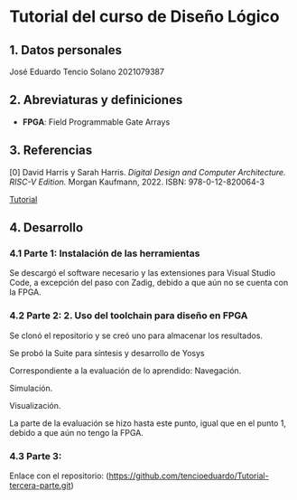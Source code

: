 # Tutorial del curso de Diseño Lógico

## 1. Datos personales
José Eduardo Tencio Solano 2021079387

## 2. Abreviaturas y definiciones
- **FPGA**: Field Programmable Gate Arrays

## 3. Referencias
[0] David Harris y Sarah Harris. *Digital Design and Computer Architecture. RISC-V Edition.* Morgan Kaufmann, 2022. ISBN: 978-0-12-820064-3

[Tutorial](https://github.com/DJosueMM/open_source_fpga_environment/wiki)

## 4. Desarrollo

### 4.1 Parte 1: Instalación de las herramientas
Se descargó el software necesario y las extensiones para Visual Studio Code, a excepción del paso con Zadig, debido a que aún no se cuenta con la FPGA.
### 4.2 Parte 2: 2.	Uso del toolchain para diseño en FPGA
Se clonó el repositorio y se creó uno para almacenar los resultados.

Se probó la Suite para síntesis y desarrollo de Yosys

Correspondiente a la evaluación de lo aprendido:
Navegación.

Simulación.

Visualización.

La parte de la evaluación se hizo hasta este punto, igual que en el punto 1, debido a que aún no tengo la FPGA.

### 4.3 Parte 3:
Enlace con el repositorio:
(https://github.com/tencioeduardo/Tutorial-tercera-parte.git)
